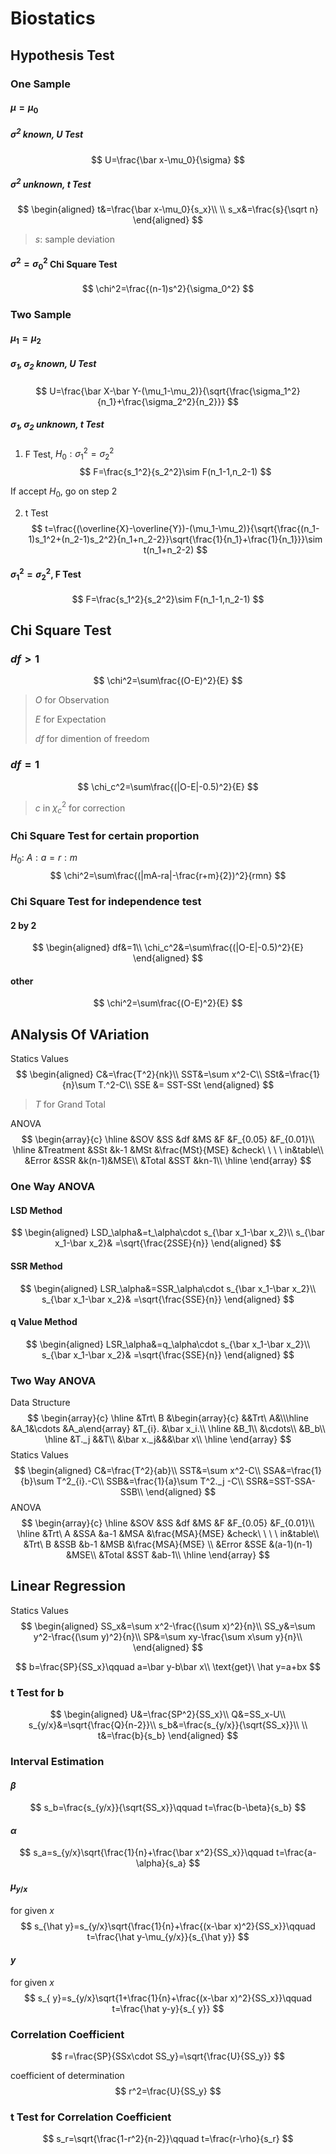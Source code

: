# Biostatics

## Hypothesis Test

### One Sample

#### $\mu=\mu_0$

##### $\sigma^2$ known, U Test

$$
U=\frac{\bar x-\mu_0}{\sigma}
$$

##### $\sigma^2$ unknown, t Test

$$
\begin{aligned}
t&=\frac{\bar x-\mu_0}{s_x}\\
\\
s_x&=\frac{s}{\sqrt n}
\end{aligned}
$$

> $s$: sample deviation

#### $\sigma^2=\sigma_0^2$ Chi Square Test

$$
\chi^2=\frac{(n-1)s^2}{\sigma_0^2}
$$

### Two Sample

#### $\mu_1=\mu_2$

##### $\sigma_1,\sigma_2$ known, U Test

$$
U=\frac{\bar X-\bar Y-(\mu_1-\mu_2)}{\sqrt{\frac{\sigma_1^2}{n_1}+\frac{\sigma_2^2}{n_2}}}
$$

##### $\sigma_1,\sigma_2$ unknown, t Test

1. F Test, $H_0: \sigma_1^2=\sigma_2^2$
   $$
   F=\frac{s_1^2}{s_2^2}\sim F(n_1-1,n_2-1)
   $$

If accept $H_0$, go on step 2

2. t Test
   $$
   t=\frac{(\overline{X}-\overline{Y})-(\mu_1-\mu_2)}{\sqrt{\frac{(n_1-1)s_1^2+(n_2-1)s_2^2}{n_1+n_2-2}}\sqrt{\frac{1}{n_1}+\frac{1}{n_1}}}\sim t(n_1+n_2-2)
   $$
   

#### $\sigma_1^2=\sigma_2^2$, F Test

$$
F=\frac{s_1^2}{s_2^2}\sim F(n_1-1,n_2-1)
$$

## Chi Square Test

### $df>1$

$$
\chi^2=\sum\frac{(O-E)^2}{E}
$$

> $O$ for Observation
>
> $E$ for Expectation
>
> $df$ for dimention of freedom

### $df =1$

$$
\chi_c^2=\sum\frac{(|O-E|-0.5)^2}{E}
$$

> $c$ in $\chi_c^2$ for correction

### Chi Square Test for certain proportion

$H_0:\ A:a=r:m$
$$
\chi^2=\sum\frac{(|mA-ra|-\frac{r+m}{2})^2}{rmn}
$$

### Chi Square Test for independence test

#### 2 by 2

$$
\begin{aligned}
df&=1\\
\chi_c^2&=\sum\frac{(|O-E|-0.5)^2}{E}
\end{aligned}
$$

#### other

$$
\chi^2=\sum\frac{(O-E)^2}{E}
$$

## ANalysis Of VAriation

Statics Values
$$
\begin{aligned}
C&=\frac{T^2}{nk}\\
SST&=\sum x^2-C\\
SSt&=\frac{1}{n}\sum T.^2-C\\
SSE &= SST-SSt
\end{aligned}
$$

> $T$ for Grand Total

ANOVA
$$
\begin{array}{c}
\hline
&SOV &SS &df &MS &F &F_{0.05} &F_{0.01}\\
\hline
&Treatment &SSt &k-1 &MSt  &\frac{MSt}{MSE} &check\ \ \ \ in&table\\
&Error &SSR &k(n-1)&MSE\\
&Total &SST &kn-1\\
\hline
\end{array}
$$

### One Way ANOVA

#### LSD Method

$$
\begin{aligned}
LSD_\alpha&=t_\alpha\cdot s_{\bar x_1-\bar x_2}\\
s_{\bar x_1-\bar x_2}& =\sqrt{\frac{2SSE}{n}}
\end{aligned}
$$

#### SSR Method

$$
\begin{aligned}
LSR_\alpha&=SSR_\alpha\cdot s_{\bar x_1-\bar x_2}\\
s_{\bar x_1-\bar x_2}& =\sqrt{\frac{SSE}{n}}
\end{aligned}
$$

#### q Value Method

$$
\begin{aligned}
LSR_\alpha&=q_\alpha\cdot s_{\bar x_1-\bar x_2}\\
s_{\bar x_1-\bar x_2}& =\sqrt{\frac{SSE}{n}}
\end{aligned}
$$

### Two Way ANOVA

Data Structure
$$
\begin{array}{c}
\hline
&Trt\ B &\begin{array}{c} &&Trt\ A&\\\hline &A_1&\cdots &A_a\end{array} &T_{i}. &\bar x_i.\\
\hline
&B_1\\
&\cdots\\
&B_b\\
\hline
&T._j &&T\\
&\bar x._j&&&\bar x\\
\hline
\end{array}
$$
Statics Values
$$
\begin{aligned}
C&=\frac{T^2}{ab}\\
SST&=\sum x^2-C\\
SSA&=\frac{1}{b}\sum T^2_{i}.-C\\
SSB&=\frac{1}{a}\sum T^2._j -C\\
SSR&=SST-SSA-SSB\\
\end{aligned}
$$
ANOVA
$$
\begin{array}{c}
\hline
&SOV &SS &df &MS &F &F_{0.05} &F_{0.01}\\
\hline
&Trt\ A &SSA &a-1 &MSA  &\frac{MSA}{MSE} &check\ \ \ \ in&table\\
&Trt\ B &SSB &b-1 &MSB  &\frac{MSA}{MSE} \\
&Error &SSE &(a-1)(n-1) &MSE\\
&Total &SST &ab-1\\
\hline
\end{array}
$$

## Linear Regression

Statics Values
$$
\begin{aligned}
SS_x&=\sum x^2-\frac{(\sum x)^2}{n}\\
SS_y&=\sum y^2-\frac{(\sum y)^2}{n}\\
SP&=\sum xy-\frac{\sum x\sum y}{n}\\
\end{aligned}
$$

$$
b=\frac{SP}{SS_x}\qquad a=\bar y-b\bar x\\
\text{get}\ \hat y=a+bx
$$

### t Test for b

$$
\begin{aligned}
U&=\frac{SP^2}{SS_x}\\
Q&=SS_x-U\\
s_{y/x}&=\sqrt{\frac{Q}{n-2}}\\
s_b&=\frac{s_{y/x}}{\sqrt{SS_x}}\\
\\
t&=\frac{b}{s_b}
\end{aligned}
$$

### Interval Estimation

#### $\beta$

$$
s_b=\frac{s_{y/x}}{\sqrt{SS_x}}\qquad t=\frac{b-\beta}{s_b}
$$

#### $\alpha$

$$
s_a=s_{y/x}\sqrt{\frac{1}{n}+\frac{\bar x^2}{SS_x}}\qquad t=\frac{a-\alpha}{s_a}
$$

#### $\mu_{y/x}$

for given $x$
$$
s_{\hat y}=s_{y/x}\sqrt{\frac{1}{n}+\frac{(x-\bar x)^2}{SS_x}}\qquad t=\frac{\hat y-\mu_{y/x}}{s_{\hat y}}
$$

#### $y$

for given $x$
$$
s_{ y}=s_{y/x}\sqrt{1+\frac{1}{n}+\frac{(x-\bar x)^2}{SS_x}}\qquad t=\frac{\hat y-y}{s_{ y}}
$$

### Correlation Coefficient

$$
r=\frac{SP}{SSx\cdot SS_y}=\sqrt{\frac{U}{SS_y}}
$$

coefficient of determination
$$
r^2=\frac{U}{SS_y}
$$

### t Test for Correlation Coefficient

$$
s_r=\sqrt{\frac{1-r^2}{n-2}}\qquad t=\frac{r-\rho}{s_r}
$$

